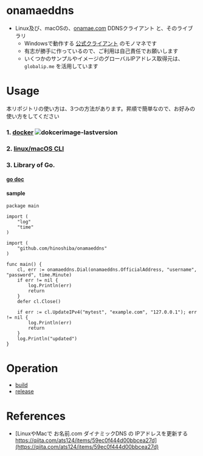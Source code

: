 onamaeddns
===

* Linux及び、macOSの、[onamae.com](https://help.onamae.com/answer/7920) DDNSクライアント と、そのライブラリ
	* Windowsで動作する [公式クライアント](https://help.onamae.com/answer/7920) のモノマネです
	* 有志が勝手に作っているので、ご利用は自己責任でお願いします
	* いくつかのサンプルやイメージのグローバルIPアドレス取得元は、`globalip.me` を活用しています

# Usage

本リポジトリの使い方は、3つの方法があります。昇順で簡単なので、お好みの使い方をしてください  

### 1. [docker](./usage-docker.md) ![dokcerimage-lastversion](https://img.shields.io/docker/v/hinoshiba/onamaeddns.svg)
### 2. [linux/macOS CLI](./usage-cli.md)
### 3. Library of Go.

#### [go doc](https://pkg.go.dev/github.com/hinoshiba/onamaeddns)

#### sample
```
package main

import (
	"log"
	"time"
)

import (
	"github.com/hinoshiba/onamaeddns"
)

func main() {
	cl, err := onamaeddns.Dial(onamaeddns.OfficialAddress, "username", "password", time.Minute)
	if err != nil {
		log.Println(err)
		return
	}
	defer cl.Close()

	if err := cl.UpdateIPv4("mytest", "example.com", "127.0.0.1"); err != nil {
		log.Println(err)
		return
	}
	log.Println("updated")
}
```

# Operation

* [build](./ope/build.md)
* [release](./ope/release.md)

# References

* [LinuxやMacで お名前.com ダイナミックDNS の IPアドレスを更新する https://qiita.com/ats124/items/59ec0f444d00bbcea27d](https://qiita.com/ats124/items/59ec0f444d00bbcea27d)
